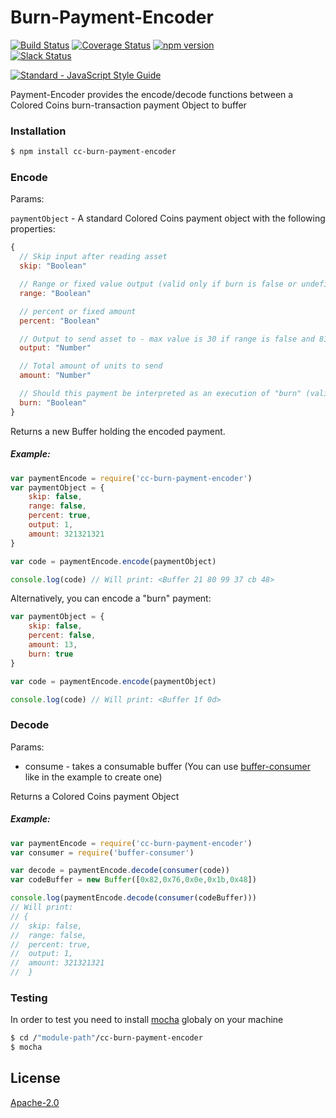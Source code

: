 # Burn-Payment-Encoder
[![Build Status](https://travis-ci.org/Colored-Coins/Burn-Payment-Encoder.svg?branch=master)](https://travis-ci.org/Colored-Coins/Burn-Payment-Encoder) 
[![Coverage Status](https://coveralls.io/repos/github/Colored-Coins/Burn-Payment-Encoder/badge.svg?branch=master)](https://coveralls.io/github/Colored-Coins/Burn-Payment-Encoder?branch=master)
[![npm version](https://badge.fury.io/js/cc-burn-payment-encoder.svg)](http://badge.fury.io/js/cc-burn-payment-encoder)  
[![Slack Status](http://slack.coloredcoins.org/badge.svg)](http://slack.coloredcoins.org)

[![Standard - JavaScript Style Guide](https://cdn.rawgit.com/feross/standard/master/badge.svg)](https://github.com/feross/standard)

Payment-Encoder provides the encode/decode functions between a Colored Coins burn-transaction payment Object to buffer

### Installation

```sh
$ npm install cc-burn-payment-encoder
```


### Encode

Params:

`paymentObject` - A standard Colored Coins payment object with the following properties:

```js
{
  // Skip input after reading asset
  skip: "Boolean"

  // Range or fixed value output (valid only if burn is false or undefined)
  range: "Boolean"

  // percent or fixed amount
  percent: "Boolean"

  // Output to send asset to - max value is 30 if range is false and 8191 if true (valid only if burn is false or undefined)
  output: "Number"

  // Total amount of units to send
  amount: "Number"

  // Should this payment be interpreted as an execution of "burn" (valid only if output value and range are undefined)
  burn: "Boolean"
}

```

Returns a new Buffer holding the encoded payment.

##### Example:

```js
var paymentEncode = require('cc-burn-payment-encoder')
var paymentObject = {
    skip: false,
    range: false,
    percent: true,
    output: 1,
    amount: 321321321
}

var code = paymentEncode.encode(paymentObject)

console.log(code) // Will print: <Buffer 21 80 99 37 cb 48>
```
Alternatively, you can encode a "burn" payment:
```js
var paymentObject = {
    skip: false,
    percent: false,
    amount: 13,
    burn: true
}

var code = paymentEncode.encode(paymentObject)

console.log(code) // Will print: <Buffer 1f 0d>
```

### Decode

Params:

- consume - takes a consumable buffer (You can use [buffer-consumer] like in the example to create one)

Returns a Colored Coins payment Object

##### Example:

```js
var paymentEncode = require('cc-burn-payment-encoder')
var consumer = require('buffer-consumer')

var decode = paymentEncode.decode(consumer(code))
var codeBuffer = new Buffer([0x82,0x76,0x0e,0x1b,0x48])

console.log(paymentEncode.decode(consumer(codeBuffer)))
// Will print:
// {
//  skip: false,
//  range: false,
//  percent: true,
//  output: 1,
//  amount: 321321321
//  }
```

### Testing

In order to test you need to install [mocha] globaly on your machine

```sh
$ cd /"module-path"/cc-burn-payment-encoder
$ mocha
```


License
----

[Apache-2.0](http://www.apache.org/licenses/LICENSE-2.0)


[mocha]:https://www.npmjs.com/package/mocha
[buffer-consumer]:https://www.npmjs.com/package/buffer-consumer
